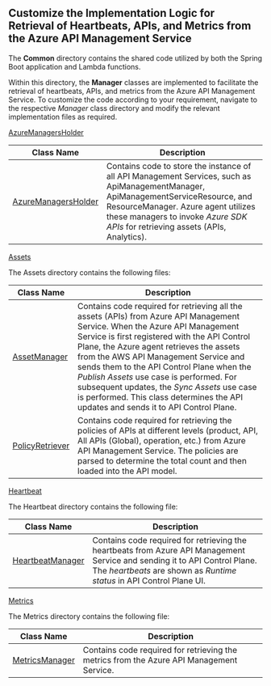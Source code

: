 ## Customize the Implementation Logic for Retrieval of Heartbeats, APIs, and Metrics from the Azure API Management Service

The **Common** directory contains the shared code utilized by both the Spring Boot application and Lambda functions.

Within this directory, the **Manager** classes are implemented to facilitate the retrieval of heartbeats, APIs, and metrics from the Azure API Management Service. To customize the code according to your requirement, navigate to the respective *Manager* class directory and modify the relevant implementation files as required.

[AzureManagersHolder](../common/src/main/java/com/softwareag/controlplane/agent/azure/common/context)


| Class Name          | Description                                                  |
| ------------------- | ------------------------------------------------------------ |
| [AzureManagersHolder](../common/src/main/java/com/softwareag/controlplane/agent/azure/common/context/AzureManagersHolder.java) | Contains code to store the instance of all API Management Services, such as ApiManagementManager, ApiManagementServiceResource, and ResourceManager. Azure agent utilizes these managers to invoke *Azure SDK APIs* for retrieving assets (APIs, Analytics). |


[Assets](../common/src/main/java/com/softwareag/controlplane/agent/azure/common/handlers/assets)

The Assets directory contains the following files:

| Class Name | Description                                                       |
|-------------|-------------------------------------------------------------------|
| [AssetManager](../common/src/main/java/com/softwareag/controlplane/agent/azure/common/handlers/assets/AssetManager.java) | Contains code required for retrieving all the assets (APIs) from Azure API Management Service. When the Azure API Management Service is first registered with the API Control Plane, the Azure agent retrieves the assets from the AWS API Management Service and sends them to the API Control Plane when the *Publish Assets* use case is performed. For subsequent updates, the *Sync Assets* use case is performed. This class determines the API updates and sends it to API Control Plane. |
| [PolicyRetriever](../common/src/main/java/com/softwareag/controlplane/agent/azure/common/handlers/assets/PolicyRetriever.java) | Contains code required for retrieving the policies of APIs at different levels (product, API, All APIs (Global), operation, etc.) from Azure API Management Service. The policies are parsed to determine the total count and then loaded into the API model.|

[Heartbeat](../common/src/main/java/com/softwareag/controlplane/agent/azure/common/handlers/heartbeat/)

The Heartbeat directory contains the following file:

| Class Name | Description                                                       |
|-------------|-------------------------------------------------------------------|
| [HeartbeatManager](../common/src/main/java/com/softwareag/controlplane/agent/azure/common/handlers/heartbeat/HeartbeatManager.java) | Contains code required for retrieving the heartbeats from Azure API Management Service and sending it to API Control Plane. The *heartbeats* are shown as *Runtime status* in API Control Plane UI. |

[Metrics](../common/src/main/java/com/softwareag/controlplane/agent/azure/common/handlers/metrics/)

The Metrics directory contains the following file:

| Class Name | Description                                                       |
|-------------|-------------------------------------------------------------------|
| [MetricsManager](../common/src/main/java/com/softwareag/controlplane/agent/azure/common/handlers/metrics/MetricsManager.java) | Contains code required for retrieving the metrics from the Azure API Management Service.|
